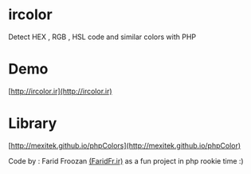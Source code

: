 # ircolor
Detect HEX , RGB , HSL code and similar colors with PHP

# Demo
[http://ircolor.ir](http://ircolor.ir)

# Library
[http://mexitek.github.io/phpColors](http://mexitek.github.io/phpColor)

Code by : Farid Froozan [(FaridFr.ir)](http://faridfr.ir) as a fun project in php rookie time :)
